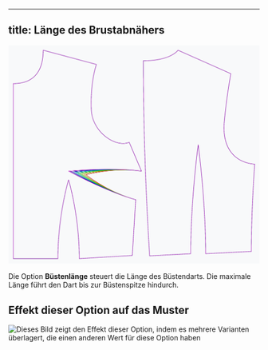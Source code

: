 ***

## title: Länge des Brustabnähers

![Der Effekt der Option "Bust-Dart-Länge" auf das Muster](sample.png)

Die Option **Büstenlänge** steuert die Länge des Büstendarts. Die maximale Länge führt den Dart bis zur Büstenspitze hindurch.

## Effekt dieser Option auf das Muster

![Dieses Bild zeigt den Effekt dieser Option, indem es mehrere Varianten überlagert, die einen anderen Wert für diese Option haben](bella\_bustdartlength\_sample.svg "Effekt dieser Option auf das Muster")
